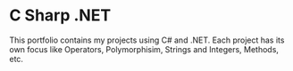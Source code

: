 # C Sharp .NET
This portfolio contains my projects using C# and .NET. 
Each project has its own focus like Operators, Polymorphisim, Strings and Integers, Methods, etc. 
